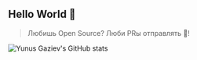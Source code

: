 ## Hello World 👋

> Любишь Open Source? Люби PRы отправлять 🛫!

![Yunus Gaziev's GitHub stats](https://github-readme-stats.vercel.app/api?username=yunusga&count_private=true&show_icons=true&hide_title=true&theme=vue&line_height=22)
<!--
**yunusga/yunusga** is a ✨ _special_ ✨ repository because its `README.md` (this file) appears on your GitHub profile.

Here are some ideas to get you started:

- 🔭 I’m currently working on ...
- 🌱 I’m currently learning ...
- 👯 I’m looking to collaborate on ...
- 🤔 I’m looking for help with ...
- 💬 Ask me about ...
- 📫 How to reach me: ...
- 😄 Pronouns: ...
- ⚡ Fun fact: ...
-->
